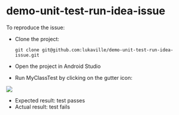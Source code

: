# demo-unit-test-run-idea-issue

To reproduce the issue:

* Clone the project:
  ```
  git clone git@github.com:lukaville/demo-unit-test-run-idea-issue.git
  ```
  
* Open the project in Android Studio

* Run MyClassTest by clicking on the gutter icon:

![](https://i.imgur.com/hpD5FqD.png|width=100)

* Expected result: test passes
* Actual result: test fails
